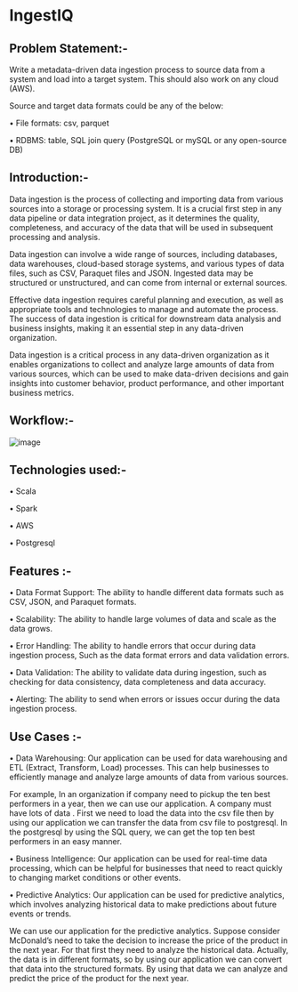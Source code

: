 # IngestIQ



## Problem Statement:-
Write a metadata-driven data ingestion process to source data from a system and load into a target system. This should also work on any cloud (AWS).

Source and target data formats could be any of the below:

•	File formats: csv, parquet

•	RDBMS: table, SQL join query (PostgreSQL or mySQL or any open-source DB)


## Introduction:-

Data ingestion is the process of collecting and importing data from various sources into a storage or processing system. It is a crucial first step in any data pipeline or data integration project, as it determines the quality, completeness, and accuracy of the data that will be used in subsequent processing and analysis.
 
Data ingestion can involve a wide range of sources, including databases, data warehouses, cloud-based storage systems, and various types of data files, such as CSV, Paraquet files and  JSON. Ingested data may be structured or unstructured, and can come from internal or external sources.

Effective data ingestion requires careful planning and execution, as well as appropriate tools and technologies to manage and automate the process. The success of data ingestion is critical for downstream data analysis and business insights, making it an essential step in any data-driven organization.


Data ingestion is a critical process in any data-driven organization as it enables organizations to collect and analyze large amounts of data from various sources, which can be used to make data-driven decisions and gain insights into customer behavior, product performance, and other important business metrics.

## Workflow:-
![image](https://user-images.githubusercontent.com/129846515/229763502-106e653a-9d00-4326-b059-b0a2951f244d.png)

 

## Technologies used:-

•	Scala

•	Spark

•	AWS

•	Postgresql


## Features :-
•	Data Format Support: The ability to handle different data formats such as CSV, JSON, and Paraquet formats.

•	Scalability: The ability to handle large volumes of data and scale as the data grows.

•	Error Handling: The ability to handle errors that occur during data ingestion process, Such as the data format errors and data validation errors.

•	Data Validation: The ability to validate data during ingestion, such as checking for data consistency, data completeness and data accuracy.

•	Alerting: The ability to send when errors or issues occur during the data ingestion process.

## Use Cases :-
•	Data Warehousing:  Our application can be used for data warehousing and ETL (Extract, Transform, Load) processes. This can help businesses to efficiently manage and analyze large amounts of data from various sources.
	
For example, In an organization if company need to pickup the ten best performers in a year, then we can use our application. A company must have lots of data . First we need to load the data into the csv file then by using our application we can transfer the data from csv file to postgresql. In the postgresql by using the SQL query, we can get the top ten best performers in an easy manner.

•	Business Intelligence: Our application can be used for real-time data processing, which can be helpful for businesses that need to react quickly to changing market conditions or other events.


•	Predictive Analytics: Our application can be used for predictive analytics, which involves analyzing historical data to make predictions about future events or trends.
	
 We can use our application for the predictive analytics. Suppose consider McDonald’s need to take the decision to increase the price of the product in the next year. For that first they need to analyze the historical data. Actually, the data is in different formats, so by using our application we can convert that data into the structured formats. By using that data we can analyze and predict the price of the product for the next year.



            





















